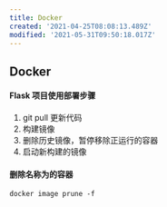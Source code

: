 ```yaml
---
title: Docker
created: '2021-04-25T08:08:13.489Z'
modified: '2021-05-31T09:50:18.017Z'
---
```


## Docker

#### Flask 项目使用部署步骤
1. git pull 更新代码
2. 构建镜像
3. 删除历史镜像，暂停移除正运行的容器
4. 启动新构建的镜像

#### 删除名称为<none>的容器
```
docker image prune -f
```
